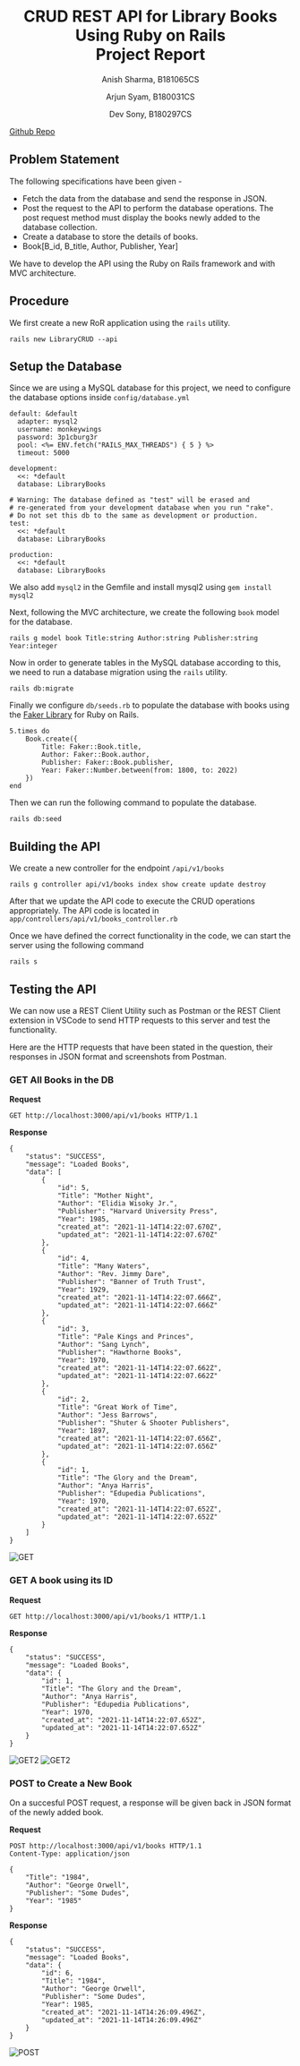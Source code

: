 <h1>
    <center>CRUD REST API for Library Books Using Ruby on Rails</center>
    <center>Project Report</center>
</h1>
<p><center>Anish Sharma, B181065CS</center></p>
<p><center>Arjun Syam, B180031CS</center></p>
<p><center>Dev Sony, B180297CS</center></p>

[Github Repo](https://github.com/HotMonkeyWings/LibraryCRUD)

## Problem Statement
The following specifications have been given -

- Fetch the data from the database and send the response in JSON.
- Post the request to the API to perform the database operations. The post request method must display the books newly added to the database collection.
- Create a database to store the details of books.
- Book[B_id, B_title, Author, Publisher, Year]

We have to develop the API using the Ruby on Rails framework and with MVC architecture.

## Procedure
We first create a new RoR application using the `rails` utility.
```
rails new LibraryCRUD --api
```

## Setup the Database
Since we are using a MySQL database for this project, we need to configure the database options inside `config/database.yml`

```
default: &default
  adapter: mysql2
  username: monkeywings
  password: 3p1cburg3r
  pool: <%= ENV.fetch("RAILS_MAX_THREADS") { 5 } %>
  timeout: 5000

development:
  <<: *default
  database: LibraryBooks

# Warning: The database defined as "test" will be erased and
# re-generated from your development database when you run "rake".
# Do not set this db to the same as development or production.
test:
  <<: *default
  database: LibraryBooks

production:
  <<: *default
  database: LibraryBooks
```

We also add `mysql2` in the Gemfile and install mysql2 using `gem install mysql2`

Next, following the MVC architecture, we create the following `book` model for the database.
```
rails g model book Title:string Author:string Publisher:string Year:integer
```
Now in order to generate tables in the MySQL database according to this, we need to run a database migration using the `rails` utility.

```
rails db:migrate
```

Finally we configure `db/seeds.rb` to populate the database with books using the [Faker Library](https://github.com/faker-ruby/faker) for Ruby on Rails.
```
5.times do
    Book.create({
        Title: Faker::Book.title,
        Author: Faker::Book.author,
        Publisher: Faker::Book.publisher,
        Year: Faker::Number.between(from: 1800, to: 2022)
    })
end
```
Then we can run the following command to populate the database.
```
rails db:seed
```

## Building the API

We create a new controller for the endpoint `/api/v1/books`
```
rails g controller api/v1/books index show create update destroy
```

After that we update the API code to execute the CRUD operations appropriately. The API code is located in `app/controllers/api/v1/books_controller.rb`

Once we have defined the correct functionality in the code, we can start the server using the following command
```
rails s
```

## Testing the API
We can now use a REST Client Utility such as Postman or the REST Client extension in VSCode to send HTTP requests to this server and test the functionality.

Here are the HTTP requests that have been stated in the question, their responses in JSON format and screenshots from Postman.

### GET All Books in the DB

**Request**

```GET http://localhost:3000/api/v1/books HTTP/1.1```

**Response**

```
{
    "status": "SUCCESS",
    "message": "Loaded Books",
    "data": [
        {
            "id": 5,
            "Title": "Mother Night",
            "Author": "Elidia Wisoky Jr.",
            "Publisher": "Harvard University Press",
            "Year": 1985,
            "created_at": "2021-11-14T14:22:07.670Z",
            "updated_at": "2021-11-14T14:22:07.670Z"
        },
        {
            "id": 4,
            "Title": "Many Waters",
            "Author": "Rev. Jimmy Dare",
            "Publisher": "Banner of Truth Trust",
            "Year": 1929,
            "created_at": "2021-11-14T14:22:07.666Z",
            "updated_at": "2021-11-14T14:22:07.666Z"
        },
        {
            "id": 3,
            "Title": "Pale Kings and Princes",
            "Author": "Sang Lynch",
            "Publisher": "Hawthorne Books",
            "Year": 1970,
            "created_at": "2021-11-14T14:22:07.662Z",
            "updated_at": "2021-11-14T14:22:07.662Z"
        },
        {
            "id": 2,
            "Title": "Great Work of Time",
            "Author": "Jess Barrows",
            "Publisher": "Shuter & Shooter Publishers",
            "Year": 1897,
            "created_at": "2021-11-14T14:22:07.656Z",
            "updated_at": "2021-11-14T14:22:07.656Z"
        },
        {
            "id": 1,
            "Title": "The Glory and the Dream",
            "Author": "Anya Harris",
            "Publisher": "Edupedia Publications",
            "Year": 1970,
            "created_at": "2021-11-14T14:22:07.652Z",
            "updated_at": "2021-11-14T14:22:07.652Z"
        }
    ]
}
```

![GET](screenshots/image2.png)

### GET A book using its ID

**Request**

```GET http://localhost:3000/api/v1/books/1 HTTP/1.1```

**Response**

```
{
    "status": "SUCCESS",
    "message": "Loaded Books",
    "data": {
        "id": 1,
        "Title": "The Glory and the Dream",
        "Author": "Anya Harris",
        "Publisher": "Edupedia Publications",
        "Year": 1970,
        "created_at": "2021-11-14T14:22:07.652Z",
        "updated_at": "2021-11-14T14:22:07.652Z"
    }
}
```
![GET2](screenshots/image1.png)
![GET2](screenshots/image5.png)

### POST to Create a New Book
On a succesful POST request, a response will be given back in JSON format of the newly added book.

**Request**

```
POST http://localhost:3000/api/v1/books HTTP/1.1
Content-Type: application/json

{
    "Title": "1984",
    "Author": "George Orwell",
    "Publisher": "Some Dudes",
    "Year": "1985"
}
```
**Response**
```
{
    "status": "SUCCESS",
    "message": "Loaded Books",
    "data": {
        "id": 6,
        "Title": "1984",
        "Author": "George Orwell",
        "Publisher": "Some Dudes",
        "Year": 1985,
        "created_at": "2021-11-14T14:26:09.496Z",
        "updated_at": "2021-11-14T14:26:09.496Z"
    }
}
```
![POST](screenshots/image4.png)

